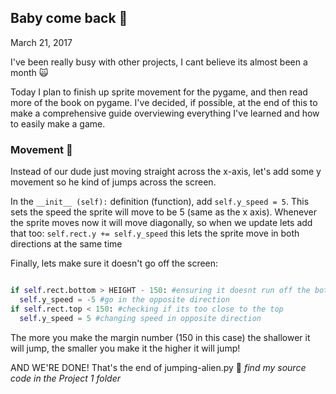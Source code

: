 ## Baby come back :baby:
March 21, 2017

I've been really busy with other projects, I cant believe its almost been a month :scream_cat:

Today I plan to finish up sprite movement for the pygame, and then read more of the book on pygame. I've decided, if possible, at the end of this to make a comprehensive guide overviewing everything I've learned and how to easily make a game.

### Movement :running:
Instead of our dude just moving straight across the x-axis, let's add some y movement so he kind of jumps across the screen.

In the `__init__ (self):` definition (function), add `self.y_speed = 5`. This sets the speed the sprite will move to be 5 (same as the x axis). Whenever the sprite moves now it will move diagonally, so when we update lets add that too: `self.rect.y += self.y_speed` this lets the sprite move in both directions at the same time

Finally, lets make sure it doesn't go off the screen:

```python

if self.rect.bottom > HEIGHT - 150: #ensuring it doesnt run off the bottom of screen
  self.y_speed = -5 #go in the opposite direction 
if self.rect.top < 150: #checking if its too close to the top
  self.y_speed = 5 #changing speed in opposite direction
```
The more you make the margin number (150 in this case) the shallower it will jump, the smaller you make it the higher it will jump!

AND WE'RE DONE! That's the end of jumping-alien.py :rocket:
*find my source code in the Project 1 folder*

